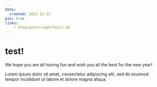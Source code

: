 ```yaml
---
date:
  created: 2023-12-31
pin: true
links:
    - blog/posts/ceph/test1.md
---
```


# test!

We hope you are all having fun and wish you all the best for the new year!
<!-- more -->

Lorem ipsum dolor sit amet, consectetur adipiscing elit, sed do eiusmod
tempor incididunt ut labore et dolore magna aliqua.